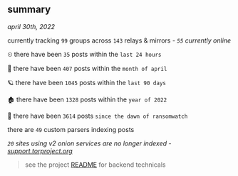 
## summary
_april 30th, 2022_

currently tracking `99` groups across `143` relays & mirrors - _`55` currently online_

⏲ there have been `35` posts within the `last 24 hours`

🦈 there have been `407` posts within the `month of april`

🪐 there have been `1045` posts within the `last 90 days`

🏚 there have been `1328` posts within the `year of 2022`

🦕 there have been `3614` posts `since the dawn of ransomwatch`

there are `49` custom parsers indexing posts

_`20` sites using v2 onion services are no longer indexed - [support.torproject.org](https://support.torproject.org/onionservices/v2-deprecation/)_

> see the project [README](https://github.com/thetanz/ransomwatch#ransomwatch--) for backend technicals
